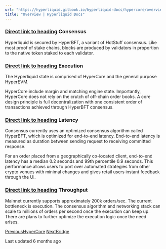 ```yaml
---
url: "https://hyperliquid.gitbook.io/hyperliquid-docs/hypercore/overview"
title: "Overview | Hyperliquid Docs"
---
```


### [Direct link to heading](https://hyperliquid.gitbook.io/hyperliquid-docs/hypercore/overview\#consensus)    Consensus

Hyperliquid is secured by HyperBFT, a variant of HotStuff consensus. Like most proof of stake chains, blocks are produced by validators in proportion to the native token staked to each validator.

### [Direct link to heading](https://hyperliquid.gitbook.io/hyperliquid-docs/hypercore/overview\#execution)    Execution

The Hyperliquid state is comprised of HyperCore and the general purpose HyperEVM.

HyperCore include margin and matching engine state. Importantly, HyperCore does not rely on the crutch of off-chain order books. A core design principle is full decentralization with one consistent order of transactions achieved through HyperBFT consensus.

### [Direct link to heading](https://hyperliquid.gitbook.io/hyperliquid-docs/hypercore/overview\#latency)    Latency

Consensus currently uses an optimized consensus algorithm called HyperBFT, which is optimized for end-to-end latency. End-to-end latency is measured as duration between sending request to receiving committed response.

For an order placed from a geographically co-located client, end-to-end latency has a median 0.2 seconds and 99th percentile 0.9 seconds. This performance allows users to port over automated strategies from other crypto venues with minimal changes and gives retail users instant feedback through the UI.

### [Direct link to heading](https://hyperliquid.gitbook.io/hyperliquid-docs/hypercore/overview\#throughput)    Throughput

Mainnet currently supports approximately 200k orders/sec. The current bottleneck is execution. The consensus algorithm and networking stack can scale to millions of orders per second once the execution can keep up. There are plans to further optimize the execution logic once the need arises.

[PreviousHyperCore](https://hyperliquid.gitbook.io/hyperliquid-docs/hypercore) [NextBridge](https://hyperliquid.gitbook.io/hyperliquid-docs/hypercore/bridge)

Last updated 6 months ago